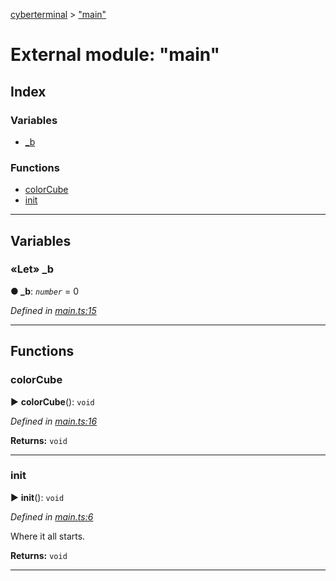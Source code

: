 [cyberterminal](../README.md) > ["main"](../modules/_main_.md)



# External module: "main"

## Index

### Variables

* [_b](_main_.md#_b)


### Functions

* [colorCube](_main_.md#colorcube)
* [init](_main_.md#init)



---
## Variables
<a id="_b"></a>

### «Let» _b

**●  _b**:  *`number`*  = 0

*Defined in [main.ts:15](https://github.com/FantasyInternet/cyberterminal/blob/HEAD/src/script/main.ts#L15)*





___


## Functions
<a id="colorcube"></a>

###  colorCube

► **colorCube**(): `void`



*Defined in [main.ts:16](https://github.com/FantasyInternet/cyberterminal/blob/HEAD/src/script/main.ts#L16)*





**Returns:** `void`





___

<a id="init"></a>

###  init

► **init**(): `void`



*Defined in [main.ts:6](https://github.com/FantasyInternet/cyberterminal/blob/HEAD/src/script/main.ts#L6)*



Where it all starts.




**Returns:** `void`





___


